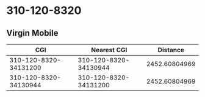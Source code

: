# 310-120-8320
## Virgin Mobile


| CGI | Nearest CGI | Distance |
|-----|-------------|----------|
| 310-120-8320-34131200 | 310-120-8320-34130944 | 2452.60804969 |
| 310-120-8320-34130944 | 310-120-8320-34131200 | 2452.60804969 |
